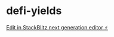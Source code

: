 # defi-yields

[Edit in StackBlitz next generation editor ⚡️](https://stackblitz.com/~/github.com/ferminrp/defi-yields)